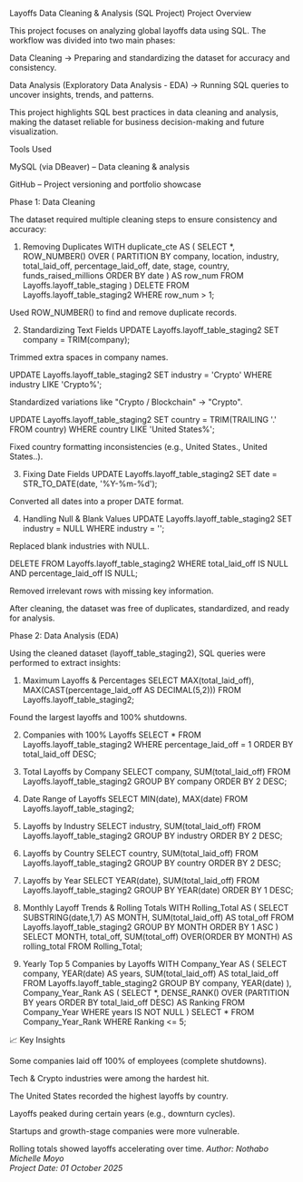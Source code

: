  Layoffs Data Cleaning & Analysis (SQL Project)
 Project Overview

This project focuses on analyzing global layoffs data using SQL. The workflow was divided into two main phases:

Data Cleaning → Preparing and standardizing the dataset for accuracy and consistency.

Data Analysis (Exploratory Data Analysis - EDA) → Running SQL queries to uncover insights, trends, and patterns.

This project highlights SQL best practices in data cleaning and analysis, making the dataset reliable for business decision-making and future visualization.

 Tools Used

MySQL (via DBeaver) – Data cleaning & analysis

GitHub – Project versioning and portfolio showcase

 Phase 1: Data Cleaning

The dataset required multiple cleaning steps to ensure consistency and accuracy:

1. Removing Duplicates
WITH duplicate_cte AS (
    SELECT *,
           ROW_NUMBER() OVER (
               PARTITION BY company, location, industry, total_laid_off, percentage_laid_off, date, stage, country, funds_raised_millions
               ORDER BY date
           ) AS row_num
    FROM Layoffs.layoff_table_staging
)
DELETE 
FROM Layoffs.layoff_table_staging2
WHERE row_num > 1;


Used ROW_NUMBER() to find and remove duplicate records.

2. Standardizing Text Fields
UPDATE Layoffs.layoff_table_staging2
SET company = TRIM(company);


Trimmed extra spaces in company names.

UPDATE Layoffs.layoff_table_staging2
SET industry = 'Crypto'
WHERE industry LIKE 'Crypto%';


Standardized variations like "Crypto / Blockchain" → "Crypto".

UPDATE Layoffs.layoff_table_staging2
SET country = TRIM(TRAILING '.' FROM country)
WHERE country LIKE 'United States%';


Fixed country formatting inconsistencies (e.g., United States., United States..).

3. Fixing Date Fields
UPDATE Layoffs.layoff_table_staging2
SET date = STR_TO_DATE(date, '%Y-%m-%d');


Converted all dates into a proper DATE format.

4. Handling Null & Blank Values
UPDATE Layoffs.layoff_table_staging2
SET industry = NULL
WHERE industry = '';


Replaced blank industries with NULL.

DELETE
FROM Layoffs.layoff_table_staging2
WHERE total_laid_off IS NULL
  AND percentage_laid_off IS NULL;


Removed irrelevant rows with missing key information.

After cleaning, the dataset was free of duplicates, standardized, and ready for analysis.

 Phase 2: Data Analysis (EDA)

Using the cleaned dataset (layoff_table_staging2), SQL queries were performed to extract insights:

1. Maximum Layoffs & Percentages
SELECT MAX(total_laid_off), MAX(CAST(percentage_laid_off AS DECIMAL(5,2)))
FROM Layoffs.layoff_table_staging2;


Found the largest layoffs and 100% shutdowns.

2. Companies with 100% Layoffs
SELECT *
FROM Layoffs.layoff_table_staging2
WHERE percentage_laid_off = 1
ORDER BY total_laid_off DESC;

3. Total Layoffs by Company
SELECT company, SUM(total_laid_off)
FROM Layoffs.layoff_table_staging2
GROUP BY company
ORDER BY 2 DESC;

4. Date Range of Layoffs
SELECT MIN(date), MAX(date)
FROM Layoffs.layoff_table_staging2;

5. Layoffs by Industry
SELECT industry, SUM(total_laid_off)
FROM Layoffs.layoff_table_staging2
GROUP BY industry
ORDER BY 2 DESC;

6. Layoffs by Country
SELECT country, SUM(total_laid_off)
FROM Layoffs.layoff_table_staging2
GROUP BY country
ORDER BY 2 DESC;

7. Layoffs by Year
SELECT YEAR(date), SUM(total_laid_off)
FROM Layoffs.layoff_table_staging2
GROUP BY YEAR(date)
ORDER BY 1 DESC;

8. Monthly Layoff Trends & Rolling Totals
WITH Rolling_Total AS (
    SELECT SUBSTRING(date,1,7) AS MONTH, SUM(total_laid_off) AS total_off
    FROM Layoffs.layoff_table_staging2
    GROUP BY MONTH
    ORDER BY 1 ASC
)
SELECT MONTH, total_off,
       SUM(total_off) OVER(ORDER BY MONTH) AS rolling_total
FROM Rolling_Total;

9. Yearly Top 5 Companies by Layoffs
WITH Company_Year AS (
    SELECT company, YEAR(date) AS years, SUM(total_laid_off) AS total_laid_off
    FROM Layoffs.layoff_table_staging2
    GROUP BY company, YEAR(date)
),
Company_Year_Rank AS (
    SELECT *, DENSE_RANK() OVER (PARTITION BY years ORDER BY total_laid_off DESC) AS Ranking
    FROM Company_Year
    WHERE years IS NOT NULL
)
SELECT *
FROM Company_Year_Rank
WHERE Ranking <= 5;

📈 Key Insights

Some companies laid off 100% of employees (complete shutdowns).

Tech & Crypto industries were among the hardest hit.

The United States recorded the highest layoffs by country.

Layoffs peaked during certain years (e.g., downturn cycles).

Startups and growth-stage companies were more vulnerable.

Rolling totals showed layoffs accelerating over time.
*Author: Nothabo Michelle Moyo*  
*Project Date: 01 October 2025*  
